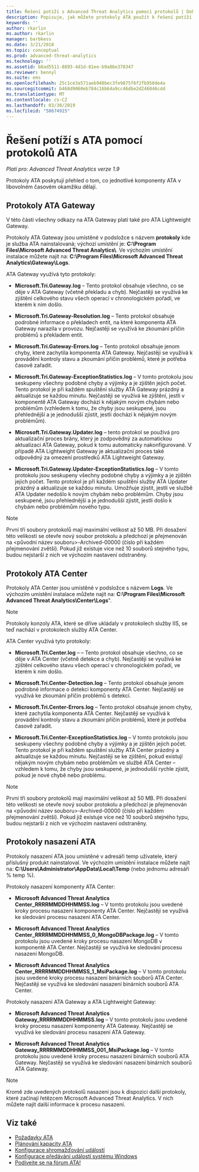 ```yaml
---
title: Řešení potíží s Advanced Threat Analytics pomocí protokolů | Dokumentace Microsoftu
description: Popisuje, jak můžete protokoly ATA použít k řešení potíží.
keywords: ''
author: rkarlin
ms.author: rkarlin
manager: barbkess
ms.date: 3/21/2018
ms.topic: conceptual
ms.prod: advanced-threat-analytics
ms.technology: ''
ms.assetid: b8ad5511-8893-4d1d-81ee-b9a86e378347
ms.reviewer: bennyl
ms.suite: ems
ms.openlocfilehash: 25c1ce3a571aeb948bec3fe9875f6f2fb958de4a
ms.sourcegitcommit: b468d9060eb784c16b64a9cc46dbe2d246046cdd
ms.translationtype: MT
ms.contentlocale: cs-CZ
ms.lasthandoff: 03/30/2019
ms.locfileid: "58674915"
---
```

# <a name="troubleshooting-ata-using-the-ata-logs"></a>Řešení potíží s ATA pomocí protokolů ATA

*Platí pro: Advanced Threat Analytics verze 1.9*

Protokoly ATA poskytují přehled o tom, co jednotlivé komponenty ATA v libovolném časovém okamžiku dělají.

## <a name="ata-gateway-logs"></a>Protokoly ATA Gateway
V této části všechny odkazy na ATA Gateway platí také pro ATA Lightweight Gateway. 

Protokoly ATA Gateway jsou umístěné v podsložce s názvem **protokoly** kde je služba ATA nainstalovaná; výchozí umístění je: **C:\Program Files\Microsoft Advanced Threat Analytics\\**. Ve výchozím umístění instalace můžete najít na: **C:\Program Files\Microsoft Advanced Threat Analytics\Gateway\Logs**.

ATA Gateway využívá tyto protokoly:

-   **Microsoft.Tri.Gateway.log** – Tento protokol obsahuje všechno, co se děje v ATA Gateway (včetně překladu a chyb). Nejčastěji se využívá ke zjištění celkového stavu všech operací v chronologickém pořadí, ve kterém k nim došlo.

-   **Microsoft.Tri.Gateway-Resolution.log** – Tento protokol obsahuje podrobné informace o překladech entit, na které komponenta ATA Gateway narazila v provozu. Nejčastěji se využívá ke zkoumání příčin problémů s překladem entit.

-   **Microsoft.Tri.Gateway-Errors.log** – Tento protokol obsahuje jenom chyby, které zachytila komponenta ATA Gateway. Nejčastěji se využívá k provádění kontroly stavu a zkoumání příčin problémů, které je potřeba časově zařadit.

-   **Microsoft.Tri.Gateway-ExceptionStatistics.log** – V tomto protokolu jsou seskupeny všechny podobné chyby a výjimky a je zjištěn jejich počet.
    Tento protokol je při každém spuštění služby ATA Gateway prázdný a aktualizuje se každou minutu. Nejčastěji se využívá ke zjištění, jestli v komponentě ATA Gateway dochází k nějakým novým chybám nebo problémům (vzhledem k tomu, že chyby jsou seskupené, jsou přehlednější a je jednodušší zjistit, jestli dochází k nějakým novým problémům).
-   **Microsoft.Tri.Gateway.Updater.log** – tento protokol se používá pro aktualizační proces brány, který je zodpovědný za automatickou aktualizaci ATA Gateway, pokud k tomu automaticky nakonfigurované. V případě ATA Lightweight Gateway je aktualizační proces také odpovědný za omezení prostředků ATA Lightweight Gateway.
-   **Microsoft.Tri.Gateway.Updater-ExceptionStatistics.log** – V tomto protokolu jsou seskupeny všechny podobné chyby a výjimky a je zjištěn jejich počet. Tento protokol je při každém spuštění služby ATA Updater prázdný a aktualizuje se každou minutu. Umožňuje zjistit, jestli ve službě ATA Updater nedošlo k novým chybám nebo problémům. Chyby jsou seskupené, jsou přehlednější a je jednodušší zjistit, jestli došlo k chybám nebo problémům nového typu.

> [!NOTE]
> První tři soubory protokolů mají maximální velikost až 50 MB. Při dosažení této velikosti se otevře nový soubor protokolu a předchozí je přejmenován na &lt;původní název souboru&gt;-Archived-00000 (číslo při každém přejmenování zvětší). Pokud již existuje více než 10 souborů stejného typu, budou nejstarší z nich ve výchozím nastavení odstraněny.

## <a name="ata-center-logs"></a>Protokoly ATA Center
Protokoly ATA Center jsou umístěné v podsložce s názvem **Logs**. Ve výchozím umístění instalace můžete najít na: **C:\Program Files\Microsoft Advanced Threat Analytics\Center\Logs**".
> [!Note]
> Protokoly konzoly ATA, které se dříve ukládaly v protokolech služby IIS, se teď nachází v protokolech služby ATA Center.

ATA Center využívá tyto protokoly:

-   **Microsoft.Tri.Center.log** – – Tento protokol obsahuje všechno, co se děje v ATA Center (včetně detekce a chyb). Nejčastěji se využívá ke zjištění celkového stavu všech operací v chronologickém pořadí, ve kterém k nim došlo.

-   **Microsoft.Tri.Center-Detection.log** – Tento protokol obsahuje jenom podrobné informace o detekci komponenty ATA Center. Nejčastěji se využívá ke zkoumání příčin problémů s detekcí.

-   **Microsoft.Tri.Center-Errors.log** – Tento protokol obsahuje jenom chyby, které zachytila komponenta ATA Center. Nejčastěji se využívá k provádění kontroly stavu a zkoumání příčin problémů, které je potřeba časově zařadit.

-   **Microsoft.Tri.Center-ExceptionStatistics.log** – V tomto protokolu jsou seskupeny všechny podobné chyby a výjimky a je zjištěn jejich počet.
    Tento protokol je při každém spuštění služby ATA Center prázdný a aktualizuje se každou minutu. Nejčastěji se ke zjištění, pokud existují nějakým novým chybám nebo problémům ve službě ATA Center – vzhledem k tomu, že chyby jsou seskupené, je jednodušší rychle zjistit, pokud je nové chybě nebo problému.

> [!NOTE]
> První tři soubory protokolů mají maximální velikost až 50 MB. Při dosažení této velikosti se otevře nový soubor protokolu a předchozí je přejmenován na &lt;původní název souboru&gt;-Archived-00000 (číslo při každém přejmenování zvětší). Pokud již existuje více než 10 souborů stejného typu, budou nejstarší z nich ve výchozím nastavení odstraněny.


## <a name="ata-deployment-logs"></a>Protokoly nasazení ATA
Protokoly nasazení ATA jsou umístěné v adresáři temp uživatele, který příslušný produkt nainstaloval. Ve výchozím umístění instalace můžete najít na: **C:\Users\Administrator\AppData\Local\Temp** (nebo jednomu adresáři % temp %).

Protokoly nasazení komponenty ATA Center:

-   **Microsoft Advanced Threat Analytics Center_RRRRMMDDHHMMSS.log** – V tomto protokolu jsou uvedené kroky procesu nasazení komponenty ATA Center. Nejčastěji se využívá ke sledování procesu nasazení ATA Center.

-   **Microsoft Advanced Threat Analytics Center_RRRRMMDDHHMMSS_0_MongoDBPackage.log** – V tomto protokolu jsou uvedené kroky procesu nasazení MongoDB v komponentě ATA Center. Nejčastěji se využívá ke sledování procesu nasazení MongoDB.

-   **Microsoft Advanced Threat Analytics Center_RRRRMMDDHHMMSS_1_MsiPackage.log** – V tomto protokolu jsou uvedené kroky procesu nasazení binárních souborů ATA Center. Nejčastěji se využívá ke sledování nasazení binárních souborů ATA Center.

Protokoly nasazení ATA Gateway a ATA Lightweight Gateway:

-   **Microsoft Advanced Threat Analytics Gateway_RRRRMMDDHHMMSS.log** – V tomto protokolu jsou uvedené kroky procesu nasazení komponenty ATA Gateway. Nejčastěji se využívá ke sledování procesu nasazení ATA Gateway.

-   **Microsoft Advanced Threat Analytics Gateway_RRRRMMDDHHMMSS_001_MsiPackage.log** – V tomto protokolu jsou uvedené kroky procesu nasazení binárních souborů ATA Gateway. Nejčastěji se využívá ke sledování nasazení binárních souborů ATA Gateway.


> [!NOTE] 
> Kromě zde uvedených protokolů nasazení jsou k dispozici další protokoly, které začínají řetězcem Microsoft Advanced Threat Analytics. V nich můžete najít další informace k procesu nasazení.


## <a name="see-also"></a>Viz také
- [Požadavky ATA](ata-prerequisites.md)
- [Plánování kapacity ATA](ata-capacity-planning.md)
- [Konfigurace shromažďování událostí](configure-event-collection.md)
- [Konfigurace předávání událostí systému Windows](configure-event-collection.md)
- [Podívejte se na fórum ATA!](https://social.technet.microsoft.com/Forums/security/home?forum=mata)

